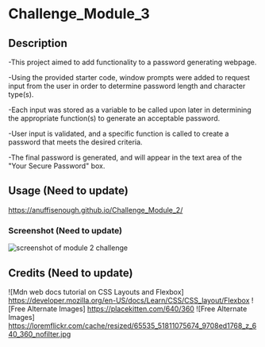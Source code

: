 # Challenge_Module_3

## Description

-This project aimed to add functionality to a password generating webpage.

-Using the provided starter code, window prompts were added to request input from the user in order to determine password length and character type(s).

-Each input was stored as a variable to be called upon later in determining the appropriate function(s) to generate an acceptable password.

-User input is validated, and a specific function is called to create a password that meets the desired criteria.

-The final password is generated, and will appear in the text area of the "Your Secure Password" box.

## Usage (Need to update)

https://anuffisenough.github.io/Challenge_Module_2/

### Screenshot (Need to update)

![screenshot of module 2 challenge](Assets/images/screenshot.png)

## Credits (Need to update)

![Mdn web docs tutorial on CSS Layouts and Flexbox] https://developer.mozilla.org/en-US/docs/Learn/CSS/CSS_layout/Flexbox
![Free Alternate Images] https://placekitten.com/640/360
![Free Alternate Images] https://loremflickr.com/cache/resized/65535_51811075674_9708ed1768_z_640_360_nofilter.jpg


